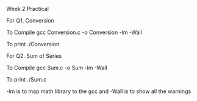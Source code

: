 Week 2 Practical


For Q1. Conversion

To Compile 
    gcc Conversion.c -o Conversion -lm -Wall

To print
    ./Conversion


For Q2. Sum of Series

To Compile
    gcc Sum.c -o Sum -lm -Wall

To print
    ./Sum.c

-lm is to map math library to the gcc and -Wall is to show all the warnings